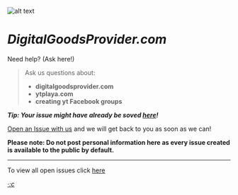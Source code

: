 ![alt text](https://digitalgoodsprovider.com/R/digitalgoodsprovider.com.png "We are here to help!")


# *DigitalGoodsProvider.com*
Need help? (Ask here!)

> Ask us questions about:
> - **digitalgoodsprovider.com**
> - **ytplaya.com**
> - **creating yt Facebook groups**

<i><b>Tip: Your issue might have already be soved [here](https://github.com/digitalgoodsprovider/digitalgoodsprovider.com/issues?q=is%3Aissue+is%3Aclosed)!</b></i>


[Open an Issue with us](https://github.com/digitalgoodsprovider/digitalgoodsprovider.com/issues/new) and we will get back to you as soon as we can!

<span style=“color:green;”>**Please note: Do not post personal information here as every issue created is available to the public by default.**</span>

-----

To view all open issues click [here](https://github.com/digitalgoodsprovider/digitalgoodsprovider.com/issues)

[*·:c*](https://digitalgoodsprovider.com)
